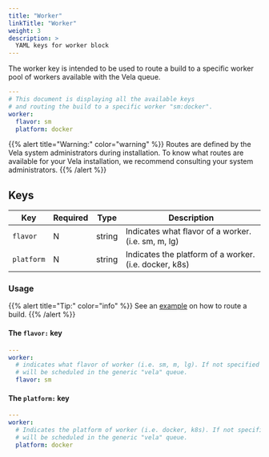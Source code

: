 ```yaml
---
title: "Worker"
linkTitle: "Worker"
weight: 3
description: >
  YAML keys for worker block
---
```


The worker key is intended to be used to route a build to a specific worker pool of workers available with the Vela queue.

```yaml
---
# This document is displaying all the available keys
# and routing the build to a specific worker "sm:docker".
worker:
  flavor: sm
  platform: docker
```

{{% alert title="Warning:" color="warning" %}}
Routes are defined by the Vela system administrators during installation. To know what routes are available for your Vela installation, we recommend consulting your system administrators.
{{% /alert %}}

## Keys

| Key        | Required | Type   | Description                                          |
|------------|----------|--------|------------------------------------------------------|
| `flavor`   | N        | string | Indicates what flavor of a worker. (i.e. sm, m, lg)    |
| `platform` | N        | string | Indicates the platform of a worker. (i.e. docker, k8s) |

### Usage

{{% alert title="Tip:" color="info" %}}
See an [example](/docs/usage/examples/route/) on how to route a build.
{{% /alert %}}

#### The `flavor:` key

```yaml
---
worker:
  # indicates what flavor of worker (i.e. sm, m, lg). If not specified
  # will be scheduled in the generic "vela" queue.
  flavor: sm
```

#### The `platform:` key

```yaml
---
worker:
  # Indicates the platform of worker (i.e. docker, k8s). If not specified
  # will be scheduled in the generic "vela" queue.
  platform: docker
```

